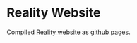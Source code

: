 # Reality Website

Compiled [Reality website](https://github.com/reality-scheveningen/reality-website) as [github pages](https://pages.github.com/).
